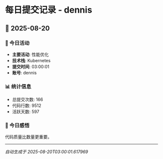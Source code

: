 # 每日提交记录 - dennis

## 📅 2025-08-20

### 🎯 今日活动
- **主要活动**: 性能优化
- **技术栈**: Kubernetes
- **提交时间**: 03:00:01
- **账号**: dennis

### 📊 统计信息
- 总提交次数: 166
- 代码行数: 9512
- 活跃天数: 597

### 💭 今日感悟
代码质量比数量更重要。

---
*自动生成于 2025-08-20T03:00:01.617969*
